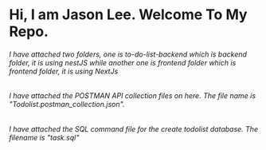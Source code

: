 <h1> Hi, I am Jason Lee. Welcome To My Repo. </h1>
<h6> I have attached two folders, one is to-do-list-backend which is backend folder, it is using nestJS while another one is frontend folder which is frontend folder, it is using NextJs <h6>
<h6> I have attached the POSTMAN API collection files on here. The file name is "Todolist.postman_collection.json". <h6>
<h6> I have attached the SQL command file for the create todolist database. The filename is "task.sql" <h6>
 
 
